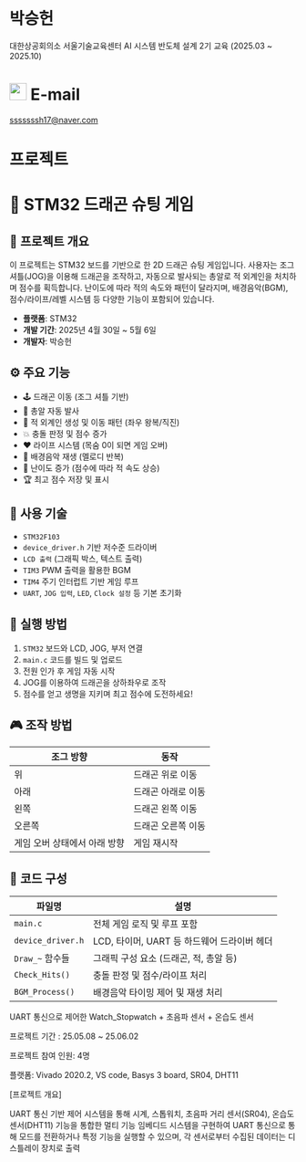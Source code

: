 # 박승헌
대한상공회의소 서울기술교육센터 AI 시스템 반도체 설계 2기 교육 (2025.03 ~ 2025.10)

# <img src="https://github.com/user-attachments/assets/c593d560-a5bd-4d4d-a42e-2673fa696a53" width="30">  E-mail
sssssssh17@naver.com

# 프로젝트


# 🐉 STM32 드래곤 슈팅 게임

## 📌 프로젝트 개요
이 프로젝트는 STM32 보드를 기반으로 한 2D 드래곤 슈팅 게임입니다. 사용자는 조그 셔틀(JOG)을 이용해 드래곤을 조작하고, 자동으로 발사되는 총알로 적 외계인을 처치하며 점수를 획득합니다. 난이도에 따라 적의 속도와 패턴이 달라지며, 배경음악(BGM), 점수/라이프/레벨 시스템 등 다양한 기능이 포함되어 있습니다.

- **플랫폼**: STM32
- **개발 기간**: 2025년 4월 30일 ~ 5월 6일
- **개발자**: 박승헌

## ⚙️ 주요 기능

- 🕹️ 드래곤 이동 (조그 셔틀 기반)
- 🔫 총알 자동 발사
- 👾 적 외계인 생성 및 이동 패턴 (좌우 왕복/직진)
- 💥 충돌 판정 및 점수 증가
- ❤️ 라이프 시스템 (목숨 0이 되면 게임 오버)
- 🎼 배경음악 재생 (멜로디 반복)
- 🔁 난이도 증가 (점수에 따라 적 속도 상승)
- 🏆 최고 점수 저장 및 표시

## 🔧 사용 기술

- `STM32F103`
- `device_driver.h` 기반 저수준 드라이버
- `LCD 출력` (그래픽 박스, 텍스트 출력)
- `TIM3` PWM 출력을 활용한 BGM
- `TIM4` 주기 인터럽트 기반 게임 루프
- `UART`, `JOG 입력`, `LED`, `Clock 설정` 등 기본 초기화

## 🚀 실행 방법

1. `STM32` 보드와 LCD, JOG, 부저 연결
2. `main.c` 코드를 빌드 및 업로드
3. 전원 인가 후 게임 자동 시작
4. JOG를 이용하여 드래곤을 상하좌우로 조작
5. 점수를 얻고 생명을 지키며 최고 점수에 도전하세요!

## 🎮 조작 방법

| 조그 방향 | 동작 |
|-----------|------|
| 위        | 드래곤 위로 이동 |
| 아래      | 드래곤 아래로 이동 |
| 왼쪽      | 드래곤 왼쪽 이동 |
| 오른쪽    | 드래곤 오른쪽 이동 |
| 게임 오버 상태에서 아래 방향 | 게임 재시작 |

## 📁 코드 구성

| 파일명     | 설명 |
|------------|------|
| `main.c`   | 전체 게임 로직 및 루프 포함 |
| `device_driver.h` | LCD, 타이머, UART 등 하드웨어 드라이버 헤더 |
| `Draw_~` 함수들 | 그래픽 구성 요소 (드래곤, 적, 총알 등) |
| `Check_Hits()` | 충돌 판정 및 점수/라이프 처리 |
| `BGM_Process()` | 배경음악 타이밍 제어 및 재생 처리 |


UART 통신으로 제어한 Watch_Stopwatch + 초음파 센서 + 온습도 센서

프로젝트 기간 : 25.05.08 ~ 25.06.02

프로젝트 참여 인원: 4명

플랫폼: Vivado 2020.2, VS code, Basys 3 board, SR04, DHT11

[프로젝트 개요]

UART 통신 기반 제어 시스템을 통해 시계, 스톱워치, 초음파 거리 센서(SR04), 온습도 센서(DHT11) 기능을 통합한 멀티 기능 임베디드 시스템을 구현하여 UART 통신으로 통해 모드를 전환하거나 특정 기능을 실행할 수 있으며, 각 센서로부터 수집된 데이터는 디스틀레이 장치로 출력
